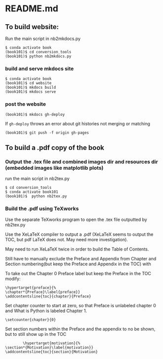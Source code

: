 # README.md

## To build website:

Run the main script in nb2mkdocs.py

```
$ conda activate book
(book101)$ cd conversion_tools
(book101)$ python nb2mkdocs.py
```

### build and serve mkdocs site

```text
$ conda activate book
(book101)$ cd website
(book101)$ mkdocs build
(book101)$ mkdocs serve
```

### post the website

```text
(book101)$ mkdocs gh-deploy
```

If ```gh-deploy``` throws an error about git histories not merging or matching

```
(book101)$ git push -f origin gh-pages
```

## To build a .pdf copy of the book

### Output the .tex file and combined images dir and resources dir (embedded images like matplotlib plots)

run the main script in nb2tex.py

```text
$ cd conversion_tools
$ conda activate book101
(book101)$  python nb2tex.py
```

### Build the .pdf using TeXworks

Use the separate TeXworks program to open the .tex file outputted by nb2tex.py

Use the XeLaTeX compiler to output a .pdf (XeLaTeX seems to output the TOC, but pdf LaTeX does not. May need more investigation).

May need to run XeLaTeX twice in order to build the Table of Contents.

Still have to manually exclude the Preface and Appendix from Chapter and Section numbering(but keep the Preface and Appendix in the TOC) with

To take out the Chapter 0 Preface label but keep the Preface in the TOC modify:

```text
\hypertarget{preface}{%
\chapter*{Preface}\label{preface}}
\addcontentsline{toc}{chapter}{Preface}
```

Set chapter counter to start at zero, so that Preface is unlabeled chapter 0 and What is Python is labeled Chapter 1.

```text
\setcounter{chapter}{0}
```

Set section numbers within the Preface and the appendix to no be shown, but to still show up in the TOC

```text
        \hypertarget{motivation}{%
\section*{Motivation}\label{motivation}}
\addcontentsline{toc}{section}{Motivation}
```
